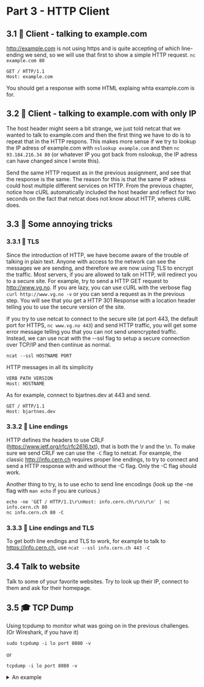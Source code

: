# Part 3 - HTTP Client

## 3.1 🧱 Client  - talking to example.com
http://example.com is not using https and is quite accepting of which line-ending we send, so we will use that first to show a simple HTTP request.
```nc example.com 80```

```
GET / HTTP/1.1
Host: example.com
```

You should get a response with some HTML explaing whta example.com is for.

## 3.2 🧱 Client  - talking to example.com with only IP
The host header might seem a bit strange, we just told netcat that we wanted to talk to example.com and then the first thing we have to do is to repeat that in the HTTP respons. This makes more sense if we try to lookup the IP adress of example.com with ```nslookup example.com``` and then ```nc 93.184.216.34 80``` (or whatever IP you got back from nslookup, the IP adress can have changed since I wrote this).

Send the same HTTP request as in the previous assignment, and see that the response is the same. The reason for this is that the same IP adress could host multiple different services on HTTP. From the previous chapter, notice how cURL automatically included the host header and reflect for two seconds on the fact that netcat does not know about HTTP, wheres cURL does.

## 3.3 🧱 Some annoying tricks

### 3.3.1 🧱 TLS

Since the introduction of HTTP, we have become aware of the trouble of talking in plain text. Anyone with access to the network can see the messages we are sending, and therefore we are now using TLS to encrypt the traffic. Most servers, if you are allowed to talk on HTTP, will redirect you to a secure site. For example, try to send a HTTP GET request to http://www.vg.no. If you are lazy, you can use cURL with the verbose flag ```curl http://www.vg.no -v``` or you can send a request as in the previous step. You will see that you get a HTTP 301 Response with a location header telling you to use the secure version of the site.

If you try to use netcat to connect to the secure site (at port 443, the default port for HTTPS, ```nc www.vg.no 443```) and send HTTP traffic, you will get some error message telling you that you can not send unencrypted traffic. Instead, we can use ncat with the --ssl flag to setup a secure connection over TCP/IP and then continue as normal.

```ncat --ssl HOSTNAME PORT```

HTTP messages in all its simplicity
```
VERB PATH VERSION
Host: HOSTNAME
```
As for example, connect to bjartnes.dev at 443 and send.
```
GET / HTTP/1.1
Host: bjartnes.dev
```

### 3.3.2 🧱 Line endings
HTTP defines the headers to use CRLF (https://www.ietf.org/rfc/rfc2616.txt), that is both the \r and the \n. To make sure we send CRLF we can use the ```-C``` flag to netcat. 
For example, the classic http://info.cern.ch requires proper line endings, to try to connect and send a HTTP response with and without the -C flag. Only the -C flag should work.

Another thing to try, is to use echo to send line encodings (look up the -ne flag with ```man echo``` if you are curious.)
```
echo -ne 'GET / HTTP/1.1\r\nHost: info.cern.ch\r\n\r\n' | nc info.cern.ch 80
nc info.cern.ch 80 -C
```

### 3.3.3 🧱 Line endings and TLS
To get both line endings and TLS to work, for example to talk to https://info.cern.ch, use
```ncat --ssl info.cern.ch 443 -C```

## 3.4 Talk to website
Talk to some of your favorite websites. Try to look up their IP, connect to them and ask for their homepage.

## 3.5 🎓 TCP Dump

Using tcpdump to monitor what was going on in the previous challenges. (Or Wireshark, if you have it) 
```
sudo tcpdump -i lo port 8080 -v
```
or 
```
tcpdump -i lo port 8080 -v
```

<details>
    <summary>An example</summary>

https://user-images.githubusercontent.com/1174441/219039131-e325d2b2-d3c2-47c3-bffe-f1d2d468b181.mp4
</details>